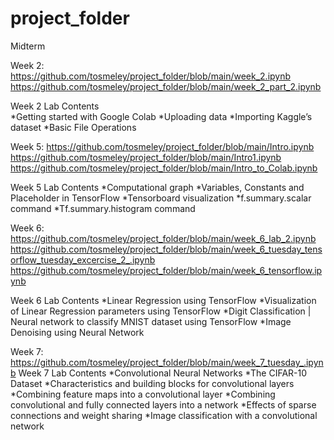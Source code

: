 # project_folder
Midterm 

Week 2:  https://github.com/tosmeley/project_folder/blob/main/week_2.ipynb
         https://github.com/tosmeley/project_folder/blob/main/week_2_part_2.ipynb
	 
Week 2 Lab Contents	 
*Getting started with Google Colab
*Uploading data
*Importing Kaggle’s dataset
*Basic File Operations

Week 5: 
             https://github.com/tosmeley/project_folder/blob/main/Intro.ipynb
             https://github.com/tosmeley/project_folder/blob/main/Intro1.ipynb
             https://github.com/tosmeley/project_folder/blob/main/Intro_to_Colab.ipynb
	     
Week 5 Lab Contents
*Computational graph
*Variables, Constants and Placeholder in TensorFlow
*Tensorboard visualization
*f.summary.scalar command
*Tf.summary.histogram command


Week 6: https://github.com/tosmeley/project_folder/blob/main/week_6_lab_2.ipynb
        https://github.com/tosmeley/project_folder/blob/main/week_6_tuesday_tensorflow_tuesday_excercise_2_.ipynb
	      https://github.com/tosmeley/project_folder/blob/main/week_6_tensorflow.ipynb

Week 6 Lab Contents
*Linear Regression using TensorFlow
*Visualization of Linear Regression parameters using TensorFlow
*Digit Classification | Neural network to classify MNIST dataset using TensorFlow
*Image Denoising using Neural Network

Week 7: https://github.com/tosmeley/project_folder/blob/main/week_7_tuesday_.ipynb
Week 7 Lab Contents
 *Convolutional Neural Networks
 *The CIFAR-10 Dataset
 *Characteristics and building blocks for convolutional layers
 *Combining feature maps into a convolutional layer
 *Combining convolutional and fully connected layers into a network
 *Effects of sparse connections and weight sharing
 *Image classification with a convolutional network
